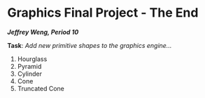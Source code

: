 # Graphics Final Project - The End <br /> 
<b><i>Jeffrey Weng, Period 10</i></b>

<b>Task</b>: <i>Add new primitive shapes to the graphics engine...</i> 
  1. Hourglass
  2. Pyramid
  3. Cylinder
  4. Cone
  5. Truncated Cone 




